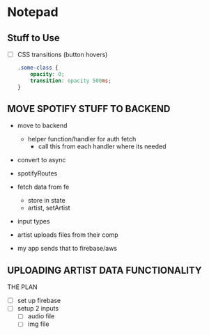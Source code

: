 # Notepad

## Stuff to Use

- [ ] CSS transitions (button hovers)

    ```css
    .some-class {
        opacity: 0;
        transition: opacity 500ms;
    }
    ```

## MOVE SPOTIFY STUFF TO BACKEND

- move to backend 
    - helper function/handler for auth fetch
      - call this from each handler where its needed
- convert to async 
- spotifyRoutes
- fetch data from fe
  - store in state 
  - artist, setArtist 


- input types 
- artist uploads files from their comp
- my app sends that to firebase/aws

## UPLOADING ARTIST DATA FUNCTIONALITY

THE PLAN

- [ ] set up firebase
- [ ] setup 2 inputs 
  - [ ] audio file
  - [ ] img file 